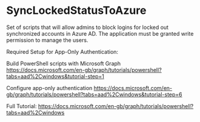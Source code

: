 # SyncLockedStatusToAzure
Set of scripts that will allow admins to block logins for locked out synchronized accounts in Azure AD. The application must be granted write permission to manage the users.

Required Setup for App-Only Authentication:

Build PowerShell scripts with Microsoft Graph https://docs.microsoft.com/en-gb/graph/tutorials/powershell?tabs=aad%2Cwindows&tutorial-step=1

Configure app-only authentication https://docs.microsoft.com/en-gb/graph/tutorials/powershell?tabs=aad%2Cwindows&tutorial-step=6

Full Tutorial: https://docs.microsoft.com/en-gb/graph/tutorials/powershell?tabs=aad%2Cwindows
